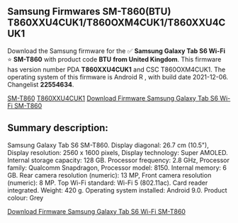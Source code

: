 <h2>Samsung Firmwares SM-T860(BTU) T860XXU4CUK1/T860OXM4CUK1/T860XXU4CUK1</h2>
Download the Samsung firmware for the ✅ <strong>Samsung Galaxy Tab S6 Wi-Fi </strong> ⭐ <strong>SM-T860</strong> with product code <strong>BTU</strong> <strong> from United Kingdom</strong>. This firmware has version number PDA <strong>T860XXU4CUK1</strong> and CSC T860OXM4CUK1. The operating system of this firmware is Android R , with build date 2021-12-06. Changelist <strong>22554634</strong>.


[SM-T860](https://samfirm.shop/samsung/model/SM-T860)
[T860XXU4CUK1](https://samfirm.shop/samsung/pda/T860XXU4CUK1)
[Download Firmware Samsung Galaxy Tab S6 Wi-Fi SM-T860](https://samfirm.shop/samsung/firmware/480830)
<h2>Summary description:</h2>
<p>Samsung Galaxy Tab S6 SM-T860. Display diagonal: 26.7 cm (10.5"), Display resolution: 2560 x 1600 pixels, Display technology: Super AMOLED. Internal storage capacity: 128 GB. Processor frequency: 2.8 GHz, Processor family: Qualcomm Snapdragon, Processor model: 8150. Internal memory: 6 GB. Rear camera resolution (numeric): 13 MP, Front camera resolution (numeric): 8 MP. Top Wi-Fi standard: Wi-Fi 5 (802.11ac). Card reader integrated. Weight: 420 g. Operating system installed: Android 9.0. Product colour: Grey</p>


[Download Firmware Samsung Galaxy Tab S6 Wi-Fi SM-T860](https://samfirm.shop/samsung/firmware/480830)
